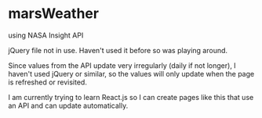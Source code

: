 # marsWeather
using NASA Insight API

jQuery file not in use. Haven't used it before so was playing around. 

Since values from the API update very irregularly (daily if not longer), I haven't used jQuery or similar, so the values will only update when the page is refreshed or revisited. 

I am currently trying to learn React.js so I can create pages like this that use an API and can update automatically.
